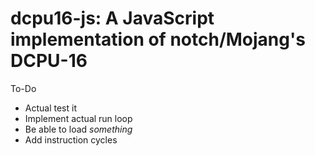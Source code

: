 # dcpu16-js: A JavaScript implementation of notch/Mojang's DCPU-16

To-Do

* Actual test it
* Implement actual run loop
* Be able to load *something*
* Add instruction cycles
